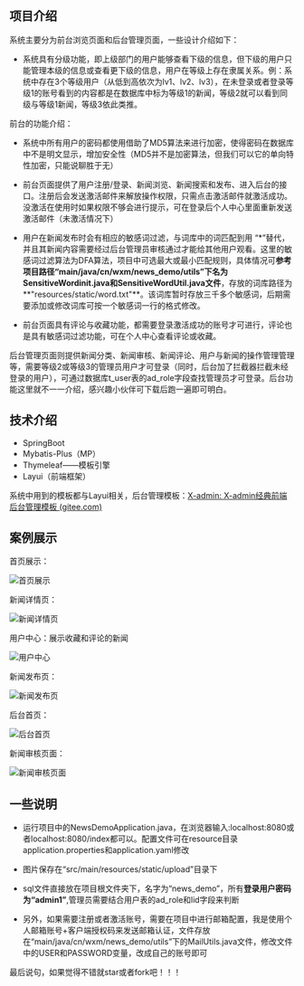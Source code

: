 ## 项目介绍

系统主要分为前台浏览页面和后台管理页面，一些设计介绍如下：

- 系统具有分级功能，即上级部门的用户能够查看下级的信息，但下级的用户只能管理本级的信息或查看更下级的信息，用户在等级上存在隶属关系。例：系统中存在3个等级用户（从低到高依次为lv1、lv2、lv3），在未登录或者登录等级1的账号看到的内容都是在数据库中标为等级1的新闻，等级2就可以看到同级与等级1新闻，等级3依此类推。

前台的功能介绍：

- 系统中所有用户的密码都使用借助了MD5算法来进行加密，使得密码在数据库中不是明文显示，增加安全性（MD5并不是加密算法，但我们可以它的单向特性加密，只能说聊胜于无）

- 前台页面提供了用户注册/登录、新闻浏览、新闻搜索和发布、进入后台的接口。注册后会发送激活邮件来解放操作权限，只需点击激活邮件就激活成功。没激活在使用时如果权限不够会进行提示，可在登录后个人中心里面重新发送激活邮件（未激活情况下）

- 用户在新闻发布时会有相应的敏感词过滤，与词库中的词匹配到用 “*”替代，并且其新闻内容需要经过后台管理员审核通过才能给其他用户观看。这里的敏感词过滤算法为DFA算法，项目中可选最大或最小匹配规则，具体情况可**参考项目路径“main/java/cn/wxm/news_demo/utils”下名为SensitiveWordinit.java和SensitiveWordUtil.java文件**，存放的词库路径为**"resources/static/word.txt"**。该词库暂时存放三千多个敏感词，后期需要添加或修改词库可按一个敏感词一行的格式修改。

- 前台页面具有评论与收藏功能，都需要登录激活成功的账号才可进行，评论也是具有敏感词过滤功能，可在个人中心查看评论或收藏。

后台管理页面则提供新闻分类、新闻审核、新闻评论、用户与新闻的操作管理管理等，需要等级2或等级3的管理员用户才可登录（同时，后台加了拦截器拦截未经登录的用户），可通过数据库t_user表的ad_role字段查找管理员才可登录。后台功能这里就不一一介绍，感兴趣小伙伴可下载后跑一遍即可明白。

## 技术介绍

- SpringBoot
- Mybatis-Plus（MP）
- Thymeleaf——模板引擎
- Layui（前端框架）

系统中用到的模板都与Layui相关，后台管理模板：[X-admin: X-admin经典前端后台管理模板 (gitee.com)](https://gitee.com/daniuit/X-admin)

## 案例展示

首页展示：

![首页展示](https://gitee.com/Xmee-w/img-store/raw/master/1.png)

新闻详情页：

![新闻详情页](https://gitee.com/Xmee-w/img-store/raw/master/2.png)

用户中心：展示收藏和评论的新闻

![用户中心](https://gitee.com/Xmee-w/img-store/raw/master/3.png)

新闻发布页：

![新闻发布页](https://gitee.com/Xmee-w/img-store/raw/master/4.png)

后台首页：

![后台首页](https://gitee.com/Xmee-w/img-store/raw/master/5.png)

新闻审核页面：

![新闻审核页面](https://gitee.com/Xmee-w/img-store/raw/master/6.png)

## 一些说明

- 运行项目中的NewsDemoApplication.java，在浏览器输入:localhost:8080或者localhost:8080/index都可以。配置文件可在resource目录application.properties和application.yaml修改
- 图片保存在“src/main/resources/static/upload”目录下

- sql文件直接放在项目根文件夹下，名字为“news_demo”，所有**登录用户密码为“admin1”**,管理员需要结合用户表的ad_role和lid字段来判断

- 另外，如果需要注册或者激活账号，需要在项目中进行邮箱配置，我是使用个人邮箱账号+客户端授权码来发送邮箱认证，文件存放在“main/java/cn/wxm/news_demo/utils”下的MailUtils.java文件，修改文件中的USER和PASSWORD变量，改成自己的账号即可

最后说句，如果觉得不错就star或者fork吧！！！



